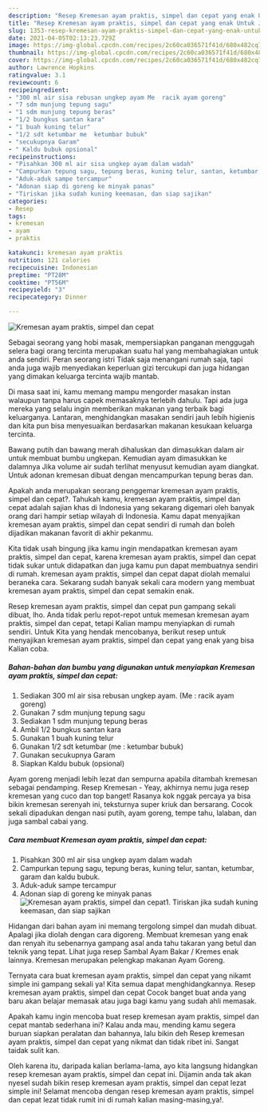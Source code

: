 ```yaml
---
description: "Resep Kremesan ayam praktis, simpel dan cepat yang enak Untuk Jualan"
title: "Resep Kremesan ayam praktis, simpel dan cepat yang enak Untuk Jualan"
slug: 1353-resep-kremesan-ayam-praktis-simpel-dan-cepat-yang-enak-untuk-jualan
date: 2021-04-05T02:13:23.729Z
image: https://img-global.cpcdn.com/recipes/2c60ca036571f41d/680x482cq70/kremesan-ayam-praktis-simpel-dan-cepat-foto-resep-utama.jpg
thumbnail: https://img-global.cpcdn.com/recipes/2c60ca036571f41d/680x482cq70/kremesan-ayam-praktis-simpel-dan-cepat-foto-resep-utama.jpg
cover: https://img-global.cpcdn.com/recipes/2c60ca036571f41d/680x482cq70/kremesan-ayam-praktis-simpel-dan-cepat-foto-resep-utama.jpg
author: Lawrence Hopkins
ratingvalue: 3.1
reviewcount: 6
recipeingredient:
- "300 ml air sisa rebusan ungkep ayam Me  racik ayam goreng"
- "7 sdm munjung tepung sagu"
- "1 sdm munjung tepung beras"
- "1/2 bungkus santan kara"
- "1 buah kuning telur"
- "1/2 sdt ketumbar me  ketumbar bubuk"
- "secukupnya Garam"
- " Kaldu bubuk opsional"
recipeinstructions:
- "Pisahkan 300 ml air sisa ungkep ayam dalam wadah"
- "Campurkan tepung sagu, tepung beras, kuning telur, santan, ketumbar, garam dan kaldu bubuk."
- "Aduk-aduk sampe tercampur"
- "Adonan siap di goreng ke minyak panas"
- "Tiriskan jika sudah kuning keemasan, dan siap sajikan"
categories:
- Resep
tags:
- kremesan
- ayam
- praktis

katakunci: kremesan ayam praktis 
nutrition: 121 calories
recipecuisine: Indonesian
preptime: "PT28M"
cooktime: "PT56M"
recipeyield: "3"
recipecategory: Dinner

---
```



![Kremesan ayam praktis, simpel dan cepat](https://img-global.cpcdn.com/recipes/2c60ca036571f41d/680x482cq70/kremesan-ayam-praktis-simpel-dan-cepat-foto-resep-utama.jpg)

Sebagai seorang yang hobi masak, mempersiapkan panganan menggugah selera bagi orang tercinta merupakan suatu hal yang membahagiakan untuk anda sendiri. Peran seorang istri Tidak saja menangani rumah saja, tapi anda juga wajib menyediakan keperluan gizi tercukupi dan juga hidangan yang dimakan keluarga tercinta wajib mantab.

Di masa  saat ini, kamu memang mampu mengorder masakan instan walaupun tanpa harus capek memasaknya terlebih dahulu. Tapi ada juga mereka yang selalu ingin memberikan makanan yang terbaik bagi keluarganya. Lantaran, menghidangkan masakan sendiri jauh lebih higienis dan kita pun bisa menyesuaikan berdasarkan makanan kesukaan keluarga tercinta. 

Bawang putih dan bawang merah dihaluskan dan dimasukkan dalam air untuk membuat bumbu ungkepan. Kemudian ayam dimasukkan ke dalamnya Jika volume air sudah terlihat menyusut kemudian ayam diangkat. Untuk adonan kremesan dibuat dengan mencampurkan tepung beras dan.

Apakah anda merupakan seorang penggemar kremesan ayam praktis, simpel dan cepat?. Tahukah kamu, kremesan ayam praktis, simpel dan cepat adalah sajian khas di Indonesia yang sekarang digemari oleh banyak orang dari hampir setiap wilayah di Indonesia. Kamu dapat menyajikan kremesan ayam praktis, simpel dan cepat sendiri di rumah dan boleh dijadikan makanan favorit di akhir pekanmu.

Kita tidak usah bingung jika kamu ingin mendapatkan kremesan ayam praktis, simpel dan cepat, karena kremesan ayam praktis, simpel dan cepat tidak sukar untuk didapatkan dan juga kamu pun dapat membuatnya sendiri di rumah. kremesan ayam praktis, simpel dan cepat dapat diolah memalui beraneka cara. Sekarang sudah banyak sekali cara modern yang membuat kremesan ayam praktis, simpel dan cepat semakin enak.

Resep kremesan ayam praktis, simpel dan cepat pun gampang sekali dibuat, lho. Anda tidak perlu repot-repot untuk memesan kremesan ayam praktis, simpel dan cepat, tetapi Kalian mampu menyiapkan di rumah sendiri. Untuk Kita yang hendak mencobanya, berikut resep untuk menyajikan kremesan ayam praktis, simpel dan cepat yang enak yang bisa Kalian coba.

<!--inarticleads1-->

##### Bahan-bahan dan bumbu yang digunakan untuk menyiapkan Kremesan ayam praktis, simpel dan cepat:

1. Sediakan 300 ml air sisa rebusan ungkep ayam. (Me : racik ayam goreng)
1. Gunakan 7 sdm munjung tepung sagu
1. Sediakan 1 sdm munjung tepung beras
1. Ambil 1/2 bungkus santan kara
1. Gunakan 1 buah kuning telur
1. Gunakan 1/2 sdt ketumbar (me : ketumbar bubuk)
1. Gunakan secukupnya Garam
1. Siapkan  Kaldu bubuk (opsional)


Ayam goreng menjadi lebih lezat dan sempurna apabila ditambah kremesan sebagai pendamping. Resep Kremesan - Yeay, akhirnya nemu juga resep kremesan yang cuco dan top banget! Rasanya kok nggak percaya ya bisa bikin kremesan serenyah ini, teksturnya super kriuk dan bersarang. Cocok sekali dipadukan dengan nasi putih, ayam goreng, tempe tahu, lalaban, dan juga sambal cabai yang. 

<!--inarticleads2-->

##### Cara membuat Kremesan ayam praktis, simpel dan cepat:

1. Pisahkan 300 ml air sisa ungkep ayam dalam wadah
1. Campurkan tepung sagu, tepung beras, kuning telur, santan, ketumbar, garam dan kaldu bubuk.
1. Aduk-aduk sampe tercampur
1. Adonan siap di goreng ke minyak panas
<img src="//assets-global.cpcdn.com/assets/icons/button_play-2c75c40dde080a61004c1f40b05d8f140eaff45d7e9e6481dc71c63d2e7c4909.png" alt="Kremesan ayam praktis, simpel dan cepat">1. Tiriskan jika sudah kuning keemasan, dan siap sajikan


Hidangan dari bahan ayam ini memang tergolong simpel dan mudah dibuat. Apalagi jika diolah dengan cara digoreng. Membuat kremesan yang enak dan renyah itu sebenarnya gampang asal anda tahu takaran yang betul dan teknik yang tepat. Lihat juga resep Sambal Ayam Bakar / Kremes enak lainnya. Kremesan merupakan pelengkap makanan Ayam Goreng. 

Ternyata cara buat kremesan ayam praktis, simpel dan cepat yang nikamt simple ini gampang sekali ya! Kita semua dapat menghidangkannya. Resep kremesan ayam praktis, simpel dan cepat Cocok banget buat anda yang baru akan belajar memasak atau juga bagi kamu yang sudah ahli memasak.

Apakah kamu ingin mencoba buat resep kremesan ayam praktis, simpel dan cepat mantab sederhana ini? Kalau anda mau, mending kamu segera buruan siapkan peralatan dan bahannya, lalu bikin deh Resep kremesan ayam praktis, simpel dan cepat yang nikmat dan tidak ribet ini. Sangat taidak sulit kan. 

Oleh karena itu, daripada kalian berlama-lama, ayo kita langsung hidangkan resep kremesan ayam praktis, simpel dan cepat ini. Dijamin anda tak akan nyesel sudah bikin resep kremesan ayam praktis, simpel dan cepat lezat simple ini! Selamat mencoba dengan resep kremesan ayam praktis, simpel dan cepat lezat tidak rumit ini di rumah kalian masing-masing,ya!.

